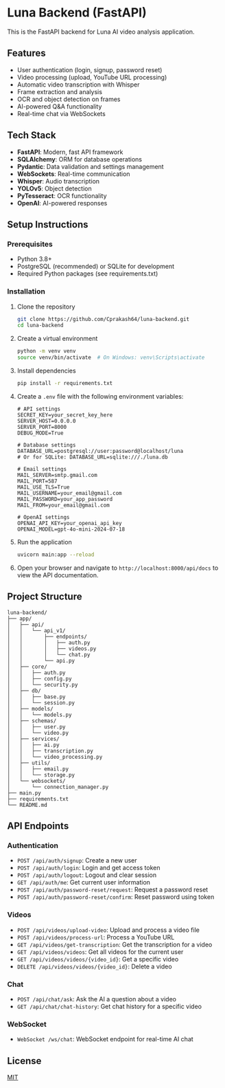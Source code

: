 # Luna Backend (FastAPI)

This is the FastAPI backend for Luna AI video analysis application.

## Features

- User authentication (login, signup, password reset)
- Video processing (upload, YouTube URL processing)
- Automatic video transcription with Whisper
- Frame extraction and analysis
- OCR and object detection on frames
- AI-powered Q&A functionality
- Real-time chat via WebSockets

## Tech Stack

- **FastAPI**: Modern, fast API framework
- **SQLAlchemy**: ORM for database operations
- **Pydantic**: Data validation and settings management
- **WebSockets**: Real-time communication
- **Whisper**: Audio transcription
- **YOLOv5**: Object detection
- **PyTesseract**: OCR functionality
- **OpenAI**: AI-powered responses

## Setup Instructions

### Prerequisites

- Python 3.8+
- PostgreSQL (recommended) or SQLite for development
- Required Python packages (see requirements.txt)

### Installation

1. Clone the repository
   ```bash
   git clone https://github.com/Cprakash64/luna-backend.git
   cd luna-backend
   ```

2. Create a virtual environment
   ```bash
   python -m venv venv
   source venv/bin/activate  # On Windows: venv\Scripts\activate
   ```

3. Install dependencies
   ```bash
   pip install -r requirements.txt
   ```

4. Create a `.env` file with the following environment variables:
   ```
   # API settings
   SECRET_KEY=your_secret_key_here
   SERVER_HOST=0.0.0.0
   SERVER_PORT=8000
   DEBUG_MODE=True
   
   # Database settings
   DATABASE_URL=postgresql://user:password@localhost/luna
   # Or for SQLite: DATABASE_URL=sqlite:///./luna.db
   
   # Email settings
   MAIL_SERVER=smtp.gmail.com
   MAIL_PORT=587
   MAIL_USE_TLS=True
   MAIL_USERNAME=your_email@gmail.com
   MAIL_PASSWORD=your_app_password
   MAIL_FROM=your_email@gmail.com
   
   # OpenAI settings
   OPENAI_API_KEY=your_openai_api_key
   OPENAI_MODEL=gpt-4o-mini-2024-07-18
   ```

5. Run the application
   ```bash
   uvicorn main:app --reload
   ```
   
6. Open your browser and navigate to `http://localhost:8000/api/docs` to view the API documentation.

## Project Structure

```
luna-backend/
├── app/
│   ├── api/
│   │   └── api_v1/
│   │       ├── endpoints/
│   │       │   ├── auth.py
│   │       │   ├── videos.py
│   │       │   └── chat.py
│   │       └── api.py
│   ├── core/
│   │   ├── auth.py
│   │   ├── config.py
│   │   └── security.py
│   ├── db/
│   │   ├── base.py
│   │   └── session.py
│   ├── models/
│   │   └── models.py
│   ├── schemas/
│   │   ├── user.py
│   │   └── video.py
│   ├── services/
│   │   ├── ai.py
│   │   ├── transcription.py
│   │   └── video_processing.py
│   ├── utils/
│   │   ├── email.py
│   │   └── storage.py
│   └── websockets/
│       └── connection_manager.py
├── main.py
├── requirements.txt
└── README.md
```

## API Endpoints

### Authentication

- `POST /api/auth/signup`: Create a new user
- `POST /api/auth/login`: Login and get access token
- `POST /api/auth/logout`: Logout and clear session
- `GET /api/auth/me`: Get current user information
- `POST /api/auth/password-reset/request`: Request a password reset
- `POST /api/auth/password-reset/confirm`: Reset password using token

### Videos

- `POST /api/videos/upload-video`: Upload and process a video file
- `POST /api/videos/process-url`: Process a YouTube URL
- `GET /api/videos/get-transcription`: Get the transcription for a video
- `GET /api/videos/videos`: Get all videos for the current user
- `GET /api/videos/videos/{video_id}`: Get a specific video
- `DELETE /api/videos/videos/{video_id}`: Delete a video

### Chat

- `POST /api/chat/ask`: Ask the AI a question about a video
- `GET /api/chat/chat-history`: Get chat history for a specific video

### WebSocket

- `WebSocket /ws/chat`: WebSocket endpoint for real-time AI chat

## License

[MIT](LICENSE)